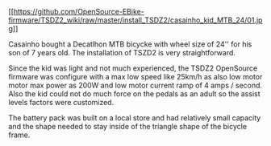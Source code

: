 [[https://github.com/OpenSource-EBike-firmware/TSDZ2_wiki/raw/master/install_TSDZ2/casainho_kid_MTB_24/01.jpg]]

Casainho bought a Decatlhon MTB bicycke with wheel size of 24'' for his son of 7 years old. The installation of TSZD2 is very straightforward.

Since the kid was light and not much experienced, the TSDZ2 OpenSource firmware was configure with a max low speed like 25km/h as also low motor motor max power as 200W and low motor current ramp of 4 amps / second. Also the kid could not do much force on the pedals as an adult so the assist levels factors were customized.

The battery pack was built on a local store and had relatively small capacity and the shape needed to stay inside of the triangle shape of the bicycle frame.